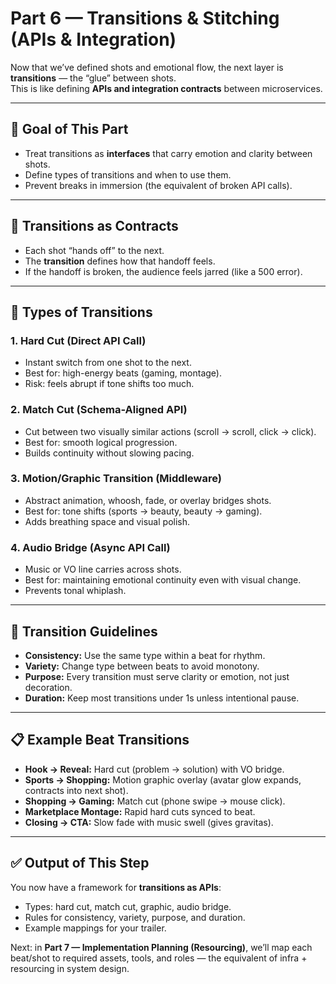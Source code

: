 # Part 6 — Transitions & Stitching (APIs & Integration)

Now that we’ve defined shots and emotional flow, the next layer is **transitions** — the “glue” between shots.  
This is like defining **APIs and integration contracts** between microservices.

---

## 🎯 Goal of This Part
- Treat transitions as **interfaces** that carry emotion and clarity between shots.  
- Define types of transitions and when to use them.  
- Prevent breaks in immersion (the equivalent of broken API calls).

---

## 🧩 Transitions as Contracts
- Each shot “hands off” to the next.  
- The **transition** defines how that handoff feels.  
- If the handoff is broken, the audience feels jarred (like a 500 error).

---

## 🔀 Types of Transitions

### 1. **Hard Cut (Direct API Call)**
- Instant switch from one shot to the next.  
- Best for: high-energy beats (gaming, montage).  
- Risk: feels abrupt if tone shifts too much.

### 2. **Match Cut (Schema-Aligned API)**
- Cut between two visually similar actions (scroll → scroll, click → click).  
- Best for: smooth logical progression.  
- Builds continuity without slowing pacing.

### 3. **Motion/Graphic Transition (Middleware)**
- Abstract animation, whoosh, fade, or overlay bridges shots.  
- Best for: tone shifts (sports → beauty, beauty → gaming).  
- Adds breathing space and visual polish.

### 4. **Audio Bridge (Async API Call)**
- Music or VO line carries across shots.  
- Best for: maintaining emotional continuity even with visual change.  
- Prevents tonal whiplash.

---

## 🧾 Transition Guidelines
- **Consistency:** Use the same type within a beat for rhythm.  
- **Variety:** Change type between beats to avoid monotony.  
- **Purpose:** Every transition must serve clarity or emotion, not just decoration.  
- **Duration:** Keep most transitions under 1s unless intentional pause.  

---

## 📋 Example Beat Transitions
- **Hook → Reveal:** Hard cut (problem → solution) with VO bridge.  
- **Sports → Shopping:** Motion graphic overlay (avatar glow expands, contracts into next shot).  
- **Shopping → Gaming:** Match cut (phone swipe → mouse click).  
- **Marketplace Montage:** Rapid hard cuts synced to beat.  
- **Closing → CTA:** Slow fade with music swell (gives gravitas).  

---

## ✅ Output of This Step
You now have a framework for **transitions as APIs**:  
- Types: hard cut, match cut, graphic, audio bridge.  
- Rules for consistency, variety, purpose, and duration.  
- Example mappings for your trailer.  

Next: in **Part 7 — Implementation Planning (Resourcing)**, we’ll map each beat/shot to required assets, tools, and roles — the equivalent of infra + resourcing in system design.
